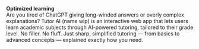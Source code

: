 <strong>Optimized learning</strong>   
Are you tired of ChatGPT giving long-winded answers or overly complex explanations? Tutor AI (name wip) is an interactive web app that lets users learn academic subjects through AI-powered tutoring, tailored to their grade level. No filler. No fluff. Just sharp, simplified tutoring — from basics to advanced concepts — explained exactly how you need.
